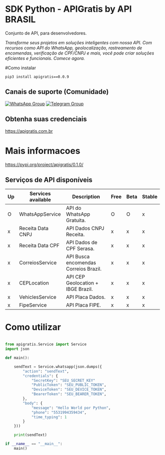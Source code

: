 # SDK Python - APIGratis by API BRASIL

Conjunto de API, para desenvolvedores.

_Transforme seus projetos em soluções inteligentes com nossa API. Com recursos como API do WhatsApp, geolocalização, rastreamento de encomendas, verificação de CPF/CNPJ e mais, você pode criar soluções eficientes e funcionais. Comece agora._

#Como instalar

```pip3 install apigratis==0.0.9```
## Canais de suporte (Comunidade)
[![WhatsApp Group](https://img.shields.io/badge/WhatsApp-Group-25D366?logo=whatsapp)](https://chat.whatsapp.com/KsxrUGIPWvUBYAjI1ogaGs)
[![Telegram Group](https://img.shields.io/badge/Telegram-Group-32AFED?logo=telegram)](https://t.me/apigratisoficial)

## Obtenha suas credenciais
https://apigratis.com.br

# Mais informacoes

https://pypi.org/project/apigratis/0.1.0/

## Serviços de API disponíveis

| Up  | Services available            | Description       | Free    | Beta        | Stable   |
------|-------------------------------|-------------------|---------| ------------------------- | ------------------------- |
| O | WhatsAppService                | API do WhatsApp Gratuita.               |   O   | O                   | x                   |
| x | Receita Data CNPJ              | API Dados CNPJ Receita.                 |   x   | x                   | x                   |
| x | Receita Data CPF               | API Dados de CPF Serasa.                |   x   | x                   | x                   |
| x | CorreiosService                | API Busca encomendas Correios Brazil.   |   x   | x                   | x                   |
| x | CEPLocation                    | API CEP Geolocation + IBGE Brazil.      |   x   | x                   | x                   |
| x | VehiclesService                | API Placa Dados.                        |   x   | x                   | x                   |
| x | FipeService                    | API Placa FIPE.                         |   x   | x                   | x                   |

# Como utilizar

```python

from apigratis.Service import Service
import json

def main():

    sendText = Service.whatsapp(json.dumps({
        "action": "sendText",
        "credentials": {
            "SecretKey": "SEU_SECRET_KEY"
            "PublicToken": "SEU_PUBLIC_TOKEN",
            "DeviceToken": "SEU_DEVICE_TOKEN",
            "BearerToken": "SEU_BEARER_TOKEN",
        },
        "body": {
            "message": "Hello World por Python",
            "phone": "5531994359434",
            "time_typing": 1
        }
    }))

    print(sendText)

if __name__ == "__main__":
    main()
```